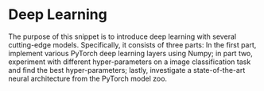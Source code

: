 # Deep Learning
The purpose of this snippet is to introduce deep learning with several cutting-edge models. Specifically, it consists of three parts: In the first part, implement various PyTorch deep learning layers using Numpy; in part two, experiment with different hyper-parameters on a image classification task and find the best hyper-parameters; lastly, investigate a state-of-the-art neural architecture from the PyTorch model zoo.

